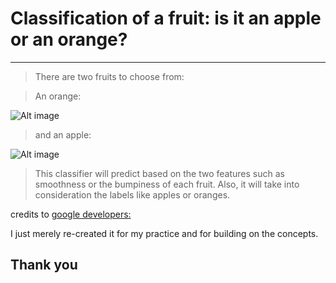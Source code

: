 # Classification of a fruit: is it an apple or an orange?
---

> There are two fruits to choose from:

> An orange:

![Alt image](https://github.com/PauloRlopez/Machine_Learning/blob/master/DecisionTrees/Images/orange-small.jpg?raw="orange")


> and an apple:

![Alt image](https://github.com/PauloRlopez/Machine_Learning/blob/master/DecisionTrees/Images/Apple-Fruit-3.jpg?raw="apple")

> This classifier will predict based on the two features such as smoothness or the bumpiness of each fruit.
> Also, it will take into consideration the labels like apples or oranges. 


credits to [google developers:](https://youtu.be/cKxRvEZd3Mw)


I just merely re-created it for my practice and for building on the concepts.


## Thank you
